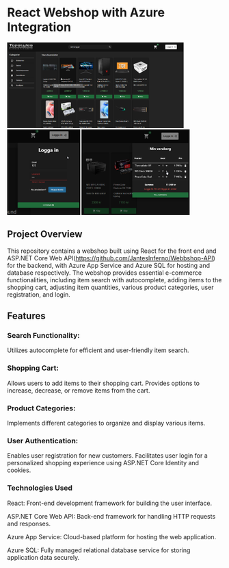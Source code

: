 # React Webshop with Azure Integration

<img src='./Github_Images/homepage.png' height=200px> <img src='./Github_Images/login.png' height=200px> <img src='./Github_Images/cart.png' height=200px>

## Project Overview
This repository contains a webshop built using React for the front end and ASP.NET Core Web API(https://github.com/JantesInferno/Webbshop-API) for the backend, 
with Azure App Service and Azure SQL for hosting and database respectively. 
The webshop provides essential e-commerce functionalities, including item search with autocomplete, adding items to the shopping cart, adjusting item quantities, various product categories, user registration, and login.

## Features
### Search Functionality:
Utilizes autocomplete for efficient and user-friendly item search.

### Shopping Cart:
Allows users to add items to their shopping cart.
Provides options to increase, decrease, or remove items from the cart.

### Product Categories:
Implements different categories to organize and display various items.

### User Authentication:
Enables user registration for new customers. Facilitates user login for a personalized shopping experience using ASP.NET Core Identity and cookies.

### Technologies Used
React: Front-end development framework for building the user interface.

ASP.NET Core Web API: Back-end framework for handling HTTP requests and responses.

Azure App Service: Cloud-based platform for hosting the web application.

Azure SQL: Fully managed relational database service for storing application data securely.
